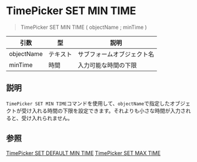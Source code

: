 # TimePicker SET MIN TIME

> TimePicker SET MIN TIME ( objectName ; minTime )

| 引数 | 型 | 説明 |
| --------- | -------- | ----------- |
| objectName | テキスト | サブフォームオブジェクト名 |
| minTime | 時間 | 入力可能な時間の下限 |

## 説明

`TimePicker SET MIN TIME`コマンドを使用して、`objectName`で指定したオブジェクトが受け入れる時間の下限を設定できます。それよりも小さな時間が入力されると、受け入れられません。

## 参照

[TimePicker SET DEFAULT MIN TIME](TimePicker%20SET%20DEFAULT%20MIN%20TIME.md)
[TimePicker SET MAX TIME](TimePicker%20SET%20MAX%20TIME.md)

